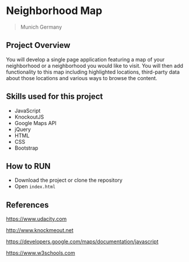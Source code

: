 # Neighborhood Map

> Munich Germany

## Project Overview
You will develop a single page application featuring a map of your neighborhood or a neighborhood you would like to visit. You will then add functionality to this map including highlighted locations, third-party data about those locations and various ways to browse the content.

## Skills used for this project
- JavaScript
- KnockoutJS
- Google Maps API
- jQuery
- HTML
- CSS
- Bootstrap



## How to RUN
- Download the project or clone the repository
- Open `index.html`


## References

https://www.udacity.com

http://www.knockmeout.net

https://developers.google.com/maps/documentation/javascript

https://www.w3schools.com

